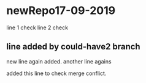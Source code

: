 # newRepo17-09-2019
 line 1 check
 line 2 check

## line added by could-have2 branch

new line again added.
another line agains

added this line to check merge conflict.
